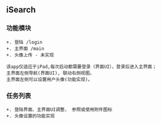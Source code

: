## iSearch

### 功能模块

	+. 登陆 /login
	+. 主界面 /main
	+. 头像上传 - 未实现

	该app仅适应于iPad,每次启动都需要登录（界面UI），登录后进入主界面；
	主界面左侧导航(界面UI), 联动右侧视图。
	主界面左侧可以设置用户头像(功能实现)。

### 任务列表

	+. 登陆界面、主界面UI调整， 参照或使用附件图标
	+. 头像设置的功能实现